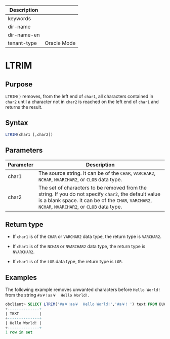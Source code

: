 | Description   |                 |
|---------------|-----------------|
| keywords      |                 |
| dir-name      |                 |
| dir-name-en   |                 |
| tenant-type   | Oracle Mode     |

# LTRIM

## Purpose

`LTRIM()` removes, from the left end of `char1`, all characters contained in `char2` until a character not in `char2` is reached on the left end of `char1` and returns the result.

## Syntax

```sql
LTRIM(char1 [,char2])
```

## Parameters

| Parameter | Description |
|-------|-------------------------------------------------------------------------------------------------------------|
| char1 | The source string. It can be of the `CHAR`, `VARCHAR2`, `NCHAR`, `NVARCHAR2`, or `CLOB` data type.  |
| char2 | The set of characters to be removed from the string. If you do not specify `char2`, the default value is a blank space. It can be of the `CHAR`, `VARCHAR2`, `NCHAR`, `NVARCHAR2`, or `CLOB` data type.  |

## Return type

* If `char1` is of the `CHAR` or `VARCHAR2` data type, the return type is `VARCHAR2`.

* If `char1` is of the `NCHAR` or `NVARCHAR2` data type, the return type is `NVARCHAR2`.

* If `char1` is of the `LOB` data type, the return type is `LOB`.

## Examples

The following example removes unwanted characters before `Hello World!` from the string `#a￥!aa￥  Hello World!`.  

```sql
obclient> SELECT LTRIM('#a￥!aa￥  Hello World!','#a￥! ') text FROM DUAL;
+--------------+
| TEXT         |
+--------------+
| Hello World! |
+--------------+
1 row in set
```
